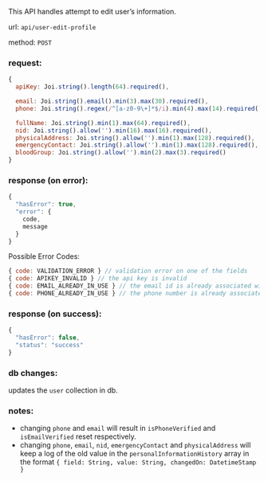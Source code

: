 This API handles attempt to edit user’s information.

url: `api/user-edit-profile`

method: `POST`

### request: 
```js
{
  apiKey: Joi.string().length(64).required(),

  email: Joi.string().email().min(3).max(30).required(),
  phone: Joi.string().regex(/^[a-z0-9\+]*$/i).min(4).max(14).required(),

  fullName: Joi.string().min(1).max(64).required(),
  nid: Joi.string().allow('').min(16).max(16).required(),
  physicalAddress: Joi.string().allow('').min(1).max(128).required(),
  emergencyContact: Joi.string().allow('').min(1).max(128).required(),
  bloodGroup: Joi.string().allow('').min(2).max(3).required()
}
```

### response (on error):
```js
{
  "hasError": true,
  "error": {
    code,
    message
  }
}
```

Possible Error Codes:
```js
{ code: VALIDATION_ERROR } // validation error on one of the fields
{ code: APIKEY_INVALID } // the api key is invalid
{ code: EMAIL_ALREADY_IN_USE } // the email id is already associated with an user
{ code: PHONE_ALREADY_IN_USE } // the phone number is already associated
```

### response (on success):
```js
{
  "hasError": false,
  "status": "success"
}
```

### db changes:
updates the `user` collection in db.

### notes:
* changing `phone` and `email` will result in `isPhoneVerified` and `isEmailVerified` reset respectively.
* changing `phone`, `email`, `nid`, `emergencyContact` and `physicalAddress` will keep a log of the old value in the `personalInformationHistory` array in the format `{ field: String, value: String, changedOn: DatetimeStamp }`